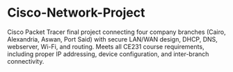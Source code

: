 # Cisco-Network-Project
Cisco Packet Tracer final project connecting four company branches (Cairo, Alexandria, Aswan, Port Said) with secure LAN/WAN design, DHCP, DNS, webserver, Wi-Fi, and routing. Meets all CE231 course requirements, including proper IP addressing, device configuration, and inter-branch connectivity.
